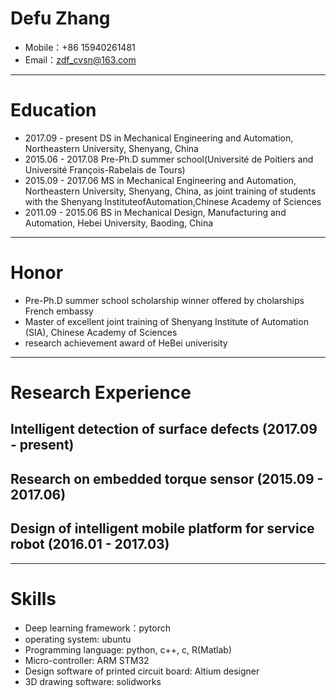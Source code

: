 # Defu Zhang

- Mobile：+86 15940261481
- Email：zdf_cvsn@163.com 

------

# Education

- 2017.09 - present   DS in Mechanical Engineering and Automation, Northeastern University, Shenyang, China
- 2015.06 - 2017.08   Pre-Ph.D summer school(Université de Poitiers and Université François-Rabelais de Tours)
- 2015.09 - 2017.06   MS in Mechanical Engineering and Automation, Northeastern University, Shenyang, China, as joint training of students with the Shenyang InstituteofAutomation,Chinese Academy of Sciences
- 2011.09 - 2015.06   BS in Mechanical Design, Manufacturing and Automation, Hebei University, Baoding, China

------
# Honor
- Pre-Ph.D summer school scholarship winner offered by cholarships French embassy
- Master of excellent joint training of Shenyang Institute of Automation (SIA), Chinese Academy of Sciences
- research achievement award of HeBei univerisity
------

# Research Experience

## Intelligent detection of surface defects (2017.09 - present)

## Research on embedded torque sensor (2015.09 - 2017.06)

## Design of intelligent mobile platform for service robot (2016.01 - 2017.03)

------

# Skills

- Deep learning framework：pytorch
- operating system: ubuntu
- Programming language: python, c++, c, R(Matlab)
- Micro-controller: ARM STM32
- Design software of printed circuit board: Altium designer
- 3D drawing software: solidworks
